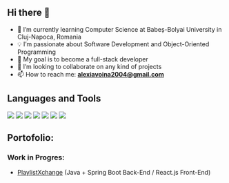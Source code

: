 ## Hi there 👋

- 🌱 I’m currently learning Computer Science at Babeș-Bolyai University in Cluj-Napoca, Romania
- 💡 I’m passionate about Software Development and Object-Oriented Programming
- 🎯 My goal is to become a full-stack developer
- 👯 I’m looking to collaborate on any kind of projects
- 📫 How to reach me: **alexiavoina2004@gmail.com**

## Languages and Tools
<p align="left">
  <img src="https://img.shields.io/badge/Java-ED8B00?style=for-the-badge&logo=java&logoColor=white" />
  <img src="https://img.shields.io/badge/Python-3776AB?style=for-the-badge&logo=python&logoColor=white" />
  <img src="https://img.shields.io/badge/C++-00599C?style=for-the-badge&logo=c%2B%2B&logoColor=white" />
  <img src="https://img.shields.io/badge/SQL-CC2927?style=for-the-badge&logo=microsoftsqlserver&logoColor=white" />
  <img src="https://img.shields.io/badge/HTML5-E34F26?style=for-the-badge&logo=html5&logoColor=white" />
  <img src="https://img.shields.io/badge/Docker-2496ED?style=for-the-badge&logo=docker&logoColor=white" />
  <img src="https://img.shields.io/badge/Linux-FCC624?style=for-the-badge&logo=linux&logoColor=black" />
</p>


## Portofolio:

### Work in Progres:
- [PlaylistXchange](https://github.com/arthurhoreanu/PlaylistXchange) (Java + Spring Boot Back-End / React.js Front-End)
